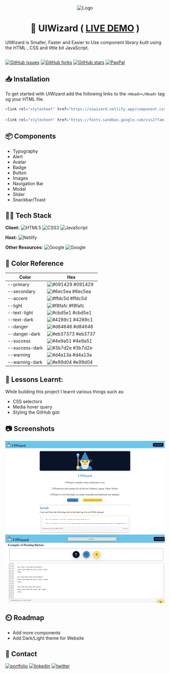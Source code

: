 <div align="center">

![Logo](https://uiwizard.netlify.app/images/favicon_io/android-chrome-192x192.png)

# 📃 UIWizard ( [LIVE DEMO](https://uiwizard.netlify.app/) )

</div>
UIWizard is Smaller, Faster and Easier to Use component library built using
the HTML , CSS and little bit JavaScript.

##

[![GitHub issues](https://img.shields.io/github/issues/VanshSh/UIWizard?style=for-the-badge)](https://github.com/VanshSh/UIWizard/issues)
[![GitHub forks](https://img.shields.io/github/forks/VanshSh/UIWizard?style=for-the-badge)](https://github.com/VanshSh/UIWizard/network)
[![GitHub stars](https://img.shields.io/github/stars/VanshSh/UIWizard?color=yellow&style=for-the-badge)](https://github.com/VanshSh/UIWizard/stargazers)
[![PayPal](https://img.shields.io/badge/Support%20PayPal-00457C?style=for-the-badge&logo=paypal&logoColor=white)](https://paypal.me/vanshsharma27)

## 📥 Installation

To get started with UIWizard add the following links
to the `<Head></Head>` tag og your HTML file.

```bash
<link rel="stylesheet" href="https://uiwizard.netlify.app/component.css">

<link rel="stylesheet" href="https://fonts.sandbox.google.com/css2?family=Material+Symbols+Outlined:opsz,wght,FILL,GRAD@48,400,0,0" />
```

## 📦 Components

-   Typography
-   Alert
-   Avatar
-   Badge
-   Button
-   Images
-   Navigation Bar
-   Modal
-   Slider
-   Snackbar/Toast

## 👨‍💻 Tech Stack

**Client:** ![HTML5](https://img.shields.io/badge/html5-%23E34F26.svg?style=for-the-badge&logo=html5&logoColor=white) ![CSS3](https://img.shields.io/badge/css3-%231572B6.svg?style=for-the-badge&logo=css3&logoColor=white) ![JavaScript](https://img.shields.io/badge/javascript-%23323330.svg?style=for-the-badge&logo=javascript&logoColor=%23F7DF1E)

**Host:** ![Netlify](https://img.shields.io/badge/netlify-%23000000.svg?style=for-the-badge&logo=netlify&logoColor=#00C7B7)

**Other Resources:** ![Google](https://img.shields.io/badge/Google%20Font-4285F4?style=for-the-badge&logo=google&logoColor=white) ![Google](https://img.shields.io/badge/Google%20Icons-4285F4?style=for-the-badge&logo=google&logoColor=white)

## 🎨 Color Reference

| Color          | Hex                                                               |
| -------------- | ----------------------------------------------------------------- |
| --primary      | ![#091429](https://via.placeholder.com/10/091429?text=+) #091429  |
| --secondary    | ![#6ec5ea](https://via.placeholder.com/10/6ec5ea?text=+) #6ec5ea  |
| --accent       | ![#ffdc5d](https://via.placeholder.com/10/ffdc5d?text=+) #ffdc5d  |
| --light        | ![#f8fafc](https://via.placeholder.com/10/f8fafc?text=+) #f8fafc  |
| --text-light   | ![#cbd5e1](https://via.placeholder.com/10/cbd5e1?text=+) #cbd5e1  |
| --text-dark    | ![#4289c1](https://via.placeholder.com/10/4289c1?text=+) #4289c1  |
| --danger       | ![#d84646](https://via.placeholder.com/10/d84646?text=+) #d84646  |
| --danger-dark  | ![#eb37373](https://via.placeholder.com/10/eb3737?text=+) #eb3737 |
| --success      | ![#4e9a51](https://via.placeholder.com/10/4e9a51?text=+) #4e9a51  |
| --success-dark | ![#3b7d2e](https://via.placeholder.com/10/3b7d2e?text=+) #3b7d2e  |
| --warning      | ![#d4a13a](https://via.placeholder.com/10/d4a13a?text=+) #d4a13a  |
| --warning-dark | ![#e99d04](https://via.placeholder.com/10/e99d04?text=+) #e99d04  |

## 📖 Lessons Learnt:

While building this project I learnt various things such as:

-   CSS selectors
-   Media hover query
-   Styling the GitHub gist

## 📷 Screenshots

<img width="650"  src="./images/Demo1.png"/>
<img width="650"   src="./images/Demo2.png"/>

## ⏲️ Roadmap

-   Add more components
-   Add Dark/Light theme for Website

## 🔗 Contact

[![portfolio](https://img.shields.io/badge/my_portfolio-000?style=for-the-badge&logo=ko-fi&logoColor=white)](http://vanshsharma.vercel.app/)
[![linkedin](https://img.shields.io/badge/linkedin-0A66C2?style=for-the-badge&logo=linkedin&logoColor=white)](https://www.linkedin.com/in/vanshsharma27/)
[![twitter](https://img.shields.io/badge/twitter-1DA1F2?style=for-the-badge&logo=twitter&logoColor=white)](https://twitter.com/Vanshsh2701)
